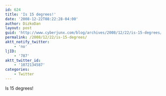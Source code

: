 ```yaml
---
id: 624
title: 'Is 15 degrees!'
date: '2008-12-22T08:22:28-04:00'
author: DizkoDan
layout: post
guid: 'http://www.cyberjunx.com/blog/archives/2008/12/22/is-15-degrees/'
permalink: /2008/12/22/is-15-degrees/
aktt_notify_twitter:
    - 'no'
ljID:
    - '787'
aktt_twitter_id:
    - '1072134587'
categories:
    - Twitter
---
```


Is 15 degrees!